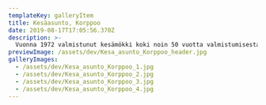 ```yaml
---
templateKey: galleryItem
title: Kesäasunto, Korppoo
date: 2019-08-17T17:05:56.370Z
description: >-
  Vuonna 1972 valmistunut kesämökki koki noin 50 vuotta valmistumisestaan totaalisen muutoksen. Mökissä oli alunperin kellastuneet paneeliseinät, ahdas keittiö ja pienet makuuhuoneet. Tilaratkaisujen muutoksella kesäasuntoon saatiin avaruutta ja vaaleat pinnat toivat valoa tilaan. Mökin valaistusta parannettiin uusilla sisä -ja ulkovalaisimilla. Vanha tiilitakka sai uuden kauniin pinnan.
previewImage: /assets/dev/Kesa_asunto_Korppoo_header.jpg
galleryImages:
  - /assets/dev/Kesa_asunto_Korppoo_1.jpg
  - /assets/dev/Kesa_asunto_Korppoo_2.jpg
  - /assets/dev/Kesa_asunto_Korppoo_3.jpg
  - /assets/dev/Kesa_asunto_Korppoo_4.jpg
---
```


